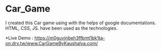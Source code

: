 # Car_Game
I created this Car game using with the helps of google documentations. HTML, CSS, JS. have been used as the technologies. 

*Live Demo : https://m0guvjnbeh3ffbmt1bk1ta-on.drv.tw/www.CarGameByKaushalya.com/
